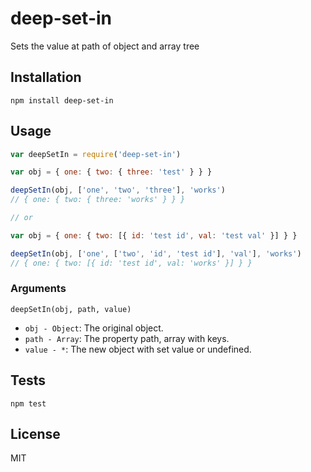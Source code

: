 # deep-set-in

Sets the value at path of object and array tree

## Installation

    npm install deep-set-in

## Usage

```js
var deepSetIn = require('deep-set-in')

var obj = { one: { two: { three: 'test' } } }

deepSetIn(obj, ['one', 'two', 'three'], 'works')
// { one: { two: { three: 'works' } } }

// or

var obj = { one: { two: [{ id: 'test id', val: 'test val' }] } }

deepSetIn(obj, ['one', ['two', 'id', 'test id'], 'val'], 'works')
// { one: { two: [{ id: 'test id', val: 'works' }] } }

```

### Arguments

`deepSetIn(obj, path, value)`

- `obj - Object`: The original object.
- `path - Array`: The property path, array with keys.
- `value - *`: The new object with set value or undefined.

## Tests

    npm test

## License

MIT

